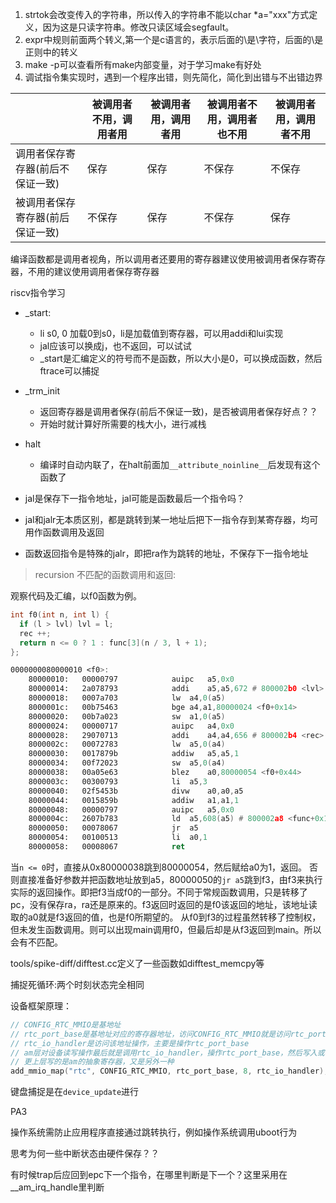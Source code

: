 1. strtok会改变传入的字符串，所以传入的字符串不能以char *a="xxx"方式定义，因为这是只读字符串。修改只读区域会segfault。
2. expr中规则前面两个转义\,第一个是c语言的，表示后面的\是\字符，后面的\是正则中的转义
3. make -p可以查看所有make内部变量，对于学习make有好处
4. 调试指令集实现时，遇到一个程序出错，则先简化，简化到出错与不出错边界

| | 被调用者不用，调用者用 | 被调用者用，调用者用 | 被调用者不用，调用者也不用 | 被调用者用，调用者不用 |
| - | - | - | - | - |
| 调用者保存寄存器(前后不保证一致) | 保存 | 保存 | 不保存 | 不保存 |
| 被调用者保存寄存器(前后保证一致) | 不保存 | 保存 | 不保存 | 保存 |

编译函数都是调用者视角，所以调用者还要用的寄存器建议使用被调用者保存寄存器，不用的建议使用调用者保存寄存器

riscv指令学习

- _start:
    - li s0, 0 加载0到s0，li是加载值到寄存器，可以用addi和lui实现
    - jal应该可以换成j，也不返回，可以试试
    - _start是汇编定义的符号而不是函数，所以大小是0，可以换成函数，然后ftrace可以捕捉
- _trm_init
    - 返回寄存器是调用者保存(前后不保证一致)，是否被调用者保存好点？？
    - 开始时就计算好所需要的栈大小，进行减栈
- halt
    - 编译时自动内联了，在halt前面加`__attribute_noinline__`后发现有这个函数了

- jal是保存下一指令地址，jal可能是函数最后一个指令吗？
- jal和jalr无本质区别，都是跳转到某一地址后把下一指令存到某寄存器，均可用作函数调用及返回
- 函数返回指令是特殊的jalr，即把ra作为跳转的地址，不保存下一指令地址

> recursion 不匹配的函数调用和返回:

观察代码及汇编，以f0函数为例。

```c
int f0(int n, int l) {
  if (l > lvl) lvl = l;
  rec ++;
  return n <= 0 ? 1 : func[3](n / 3, l + 1);
};
```

```asm
0000000080000010 <f0>:
    80000010:	00000797          	auipc	a5,0x0
    80000014:	2a078793          	addi	a5,a5,672 # 800002b0 <lvl>
    80000018:	0007a703          	lw	a4,0(a5)
    8000001c:	00b75463          	bge	a4,a1,80000024 <f0+0x14>
    80000020:	00b7a023          	sw	a1,0(a5)
    80000024:	00000717          	auipc	a4,0x0
    80000028:	29070713          	addi	a4,a4,656 # 800002b4 <rec>
    8000002c:	00072783          	lw	a5,0(a4)
    80000030:	0017879b          	addiw	a5,a5,1
    80000034:	00f72023          	sw	a5,0(a4)
    80000038:	00a05e63          	blez	a0,80000054 <f0+0x44>
    8000003c:	00300793          	li	a5,3
    80000040:	02f5453b          	divw	a0,a0,a5
    80000044:	0015859b          	addiw	a1,a1,1
    80000048:	00000797          	auipc	a5,0x0
    8000004c:	2607b783          	ld	a5,608(a5) # 800002a8 <func+0x18>
    80000050:	00078067          	jr	a5
    80000054:	00100513          	li	a0,1
    80000058:	00008067          	ret
```

当`n <= 0`时，直接从0x80000038跳到80000054，然后赋给a0为1，返回。
否则直接准备好参数并把函数地址放到a5，80000050的`jr a5`跳到f3，由f3来执行实际的返回操作。即把f3当成f0的一部分。不同于常规函数调用，只是转移了pc，没有保存ra，ra还是原来的。f3返回时返回的是f0该返回的地址，该地址读取的a0就是f3返回的值，也是f0所期望的。
从f0到f3的过程虽然转移了控制权，但未发生函数调用。则可以出现main调用f0，但最后却是从f3返回到main。所以会有不匹配。

tools/spike-diff/difftest.cc定义了一些函数如difftest_memcpy等

捕捉死循环:两个时刻状态完全相同

设备框架原理：

```c
// CONFIG_RTC_MMIO是基地址
// rtc_port_base是基地址对应的寄存器地址，访问CONFIG_RTC_MMIO就是访问rtc_port_base
// rtc_io_handler是访问该地址操作，主要是操作rtc_port_base
// am层对设备读写操作最后就是调用rtc_io_handler，操作rtc_port_base，然后写入或者返回
// 更上层写的是am的抽象寄存器，又是另外一种
add_mmio_map("rtc", CONFIG_RTC_MMIO, rtc_port_base, 8, rtc_io_handler);
```

键盘捕捉是在`device_update`进行

PA3

操作系统需防止应用程序直接通过跳转执行，例如操作系统调用uboot行为

思考为何一些中断状态由硬件保存？？

有时候trap后应回到epc下一个指令，在哪里判断是下一个？这里采用在__am_irq_handle里判断
